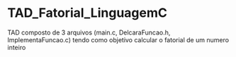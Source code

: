 # TAD_Fatorial_LinguagemC
TAD composto de 3 arquivos (main.c, DelcaraFuncao.h, ImplementaFuncao.c) tendo como objetivo calcular o fatorial de um numero inteiro
